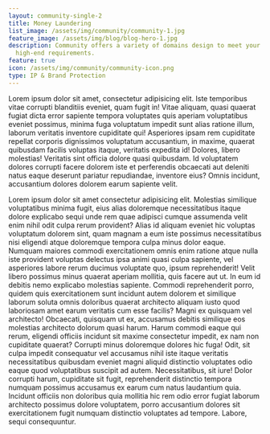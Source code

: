 ```yaml
---
layout: community-single-2
title: Money Laundering
list_image: /assets/img/community/community-1.jpg
feature_image: /assets/img/blog/blog-hero-1.jpg
description: Community offers a variety of domains design to meet your
  high-end requirements.
feature: true
icon: /assets/img/community/community-icon.png
type: IP & Brand Protection
---
```


Lorem ipsum dolor sit amet, consectetur adipisicing elit. Iste temporibus vitae corrupti blanditiis eveniet, quam fugit in! Vitae aliquam, quasi quaerat fugiat dicta error sapiente tempora voluptates quis aperiam voluptatibus eveniet possimus, minima fuga voluptatum impedit sunt alias ratione illum, laborum veritatis inventore cupiditate qui! Asperiores ipsam rem cupiditate repellat corporis dignissimos voluptatum accusantium, in maxime, quaerat quibusdam facilis voluptas itaque, veritatis expedita id! Dolores, libero molestias! Veritatis sint officia dolore quasi quibusdam. Id voluptatem dolores corrupti facere dolorem iste et perferendis obcaecati aut deleniti natus eaque deserunt pariatur repudiandae, inventore eius? Omnis incidunt, accusantium dolores dolorem earum sapiente velit.

Lorem ipsum dolor sit amet consectetur adipisicing elit. Molestias similique voluptatibus minima fugit, eius alias doloremque necessitatibus itaque dolore explicabo sequi unde rem quae adipisci cumque assumenda velit enim nihil odit culpa rerum provident? Alias id aliquam eveniet hic voluptas voluptatum dolorem sint, quam magnam a eum iste possimus necessitatibus nisi eligendi atque doloremque tempora culpa minus dolor eaque. Numquam maiores commodi exercitationem omnis enim ratione atque nulla iste provident voluptas delectus ipsa animi quasi culpa sapiente, vel asperiores labore rerum ducimus voluptate quo, ipsum reprehenderit! Velit libero possimus minus quaerat aperiam mollitia, quis facere aut ut. In eum id debitis nemo explicabo molestias sapiente. Commodi reprehenderit porro, quidem quis exercitationem sunt incidunt autem dolorem et similique laborum soluta omnis doloribus quaerat architecto aliquam iusto quod laboriosam amet earum veritatis cum esse facilis? Magni ex quisquam vel architecto! Obcaecati, quisquam ut ex, accusamus debitis similique eos molestias architecto dolorum quasi harum. Harum commodi eaque qui rerum, eligendi officiis incidunt sit maxime consectetur impedit, ex nam non cupiditate quaerat? Corrupti minus doloremque dolores hic fuga! Odit, sit culpa impedit consequatur vel accusamus nihil iste itaque veritatis necessitatibus quibusdam eveniet magni aliquid distinctio voluptates odio eaque quod voluptatibus suscipit ad autem. Necessitatibus, sit iure! Dolor corrupti harum, cupiditate sit fugit, reprehenderit distinctio tempora numquam possimus accusamus ex earum cum natus laudantium quia. Incidunt officiis non doloribus quia mollitia hic rem odio error fugiat laborum architecto possimus dolore voluptatem, porro accusantium dolores sit exercitationem fugit numquam distinctio voluptates ad tempore. Labore, sequi consequuntur.
